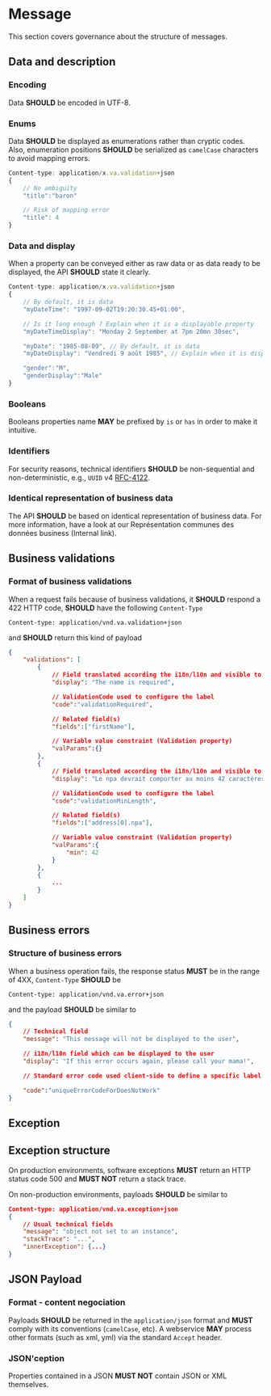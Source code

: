 # Message

This section covers governance about the structure of messages.

## Data and description

### Encoding

Data **SHOULD** be encoded in UTF-8.

### Enums

Data **SHOULD** be displayed as enumerations rather than cryptic codes. Also, enumeration positions **SHOULD** be serialized as `camelCase` characters to avoid mapping errors.

```javascript
Content-type: application/x.va.validation+json
{
    // No ambiguity
    "title":"baron"

    // Risk of mapping error
    "title": 4
}
```

### Data and display

When a property can be conveyed either as raw data or as data ready to be displayed, the API **SHOULD** state it clearly.

```javascript
Content-type: application/x.va.validation+json
{
    // By default, it is data
    "myDateTime": "1997-09-02T19:20:30.45+01:00",

    // Is it long enough ? Explain when it is a displayable property
    "myDateTimeDisplay": "Monday 2 September at 7pm 20mn 30sec",

    "myDate": "1985-08-09", // By default, it is data
    "myDateDisplay": "Vendredi 9 août 1985", // Explain when it is displayable (and the birthday of Jérôme Freyre)

    "gender":"M",
    "genderDisplay":"Male"
}
```

### Booleans

Booleans properties name **MAY** be prefixed by `is` or `has` in order to make it intuitive.

### Identifiers

For security reasons, technical identifiers **SHOULD** be non-sequential and non-deterministic, e.g., `UUID` v4 [RFC-4122](https://tools.ietf.org/html/rfc4122).

### Identical representation of business data

The API **SHOULD** be based on identical representation of business data. For more information, have a look at our Représentation communes des données business (Internal link).

## Business validations

### Format of business validations

When a request fails because of business validations, it **SHOULD** respond a 422 HTTP code, **SHOULD** have the following `Content-Type`

```http
Content-type: application/vnd.va.validation+json
```

and **SHOULD** return this kind of payload

```json
{
    "validations": [
        {
            // Field translated according the i18n/l10n and visible to the user
            "display": "The name is required",

            // ValidationCode used to configure the label
            "code":"validationRequired",

            // Related field(s)
            "fields":["firstName"],

            // Variable value constraint (Validation property)
            "valParams":{}
        },
        {
            // Field translated according the i18n/l10n and visible to the user
            "display": "Le npa devrait comporter au moins 42 caractères",

            // ValidationCode used to configure the label
            "code":"validationMinLength",

            // Related field(s)
            "fields":["address[0].npa"],

            // Variable value constraint (Validation property)
            "valParams":{
                "min": 42
            }
        },
        {
            ...
        }
    ]
}
```

## Business errors

### Structure of business errors

When a business operation fails, the response status **MUST** be in the range of 4XX, `Content-Type` **SHOULD** be

```http
Content-type: application/vnd.va.error+json
```

and the payload **SHOULD** be similar to

```json
{
    // Technical field
    "message": "This message will not be displayed to the user",

    // i18n/l10n field which can be displayed to the user
    "display": "If this error occurs again, please call your mama!",

    // Standard error code used client-side to define a specific label to display

    "code":"uniqueErrorCodeForDoesNotWork"
}
```

## Exception

## Exception structure

On production environments, software exceptions **MUST** return an HTTP status code 500 and **MUST NOT** return a stack trace.

On non-production environments, payloads **SHOULD** be similar to

```json
Content-type: application/vnd.va.exception+json
{
    // Usual technical fields
    "message": "object not set to an instance",
    "stackTrace": "...",
    "innerException": {...}
}
```

## JSON Payload

### Format - content negociation

Payloads **SHOULD** be returned in the `application/json` format and **MUST** comply with its conventions (`camelCase`, etc). A webservice **MAY** process other formats (such as xml, yml) via the standard `Accept` header.

### JSON'ception

Properties contained in a JSON **MUST NOT** contain JSON or XML themselves.
